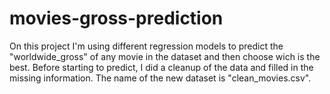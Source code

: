 # movies-gross-prediction
On this project I'm using different regression models to predict the "worldwide_gross" of any movie in the dataset and then choose wich is the best.
Before starting to predict, I did a cleanup of the data and filled in the missing information. The name of the new dataset is "clean_movies.csv". 
